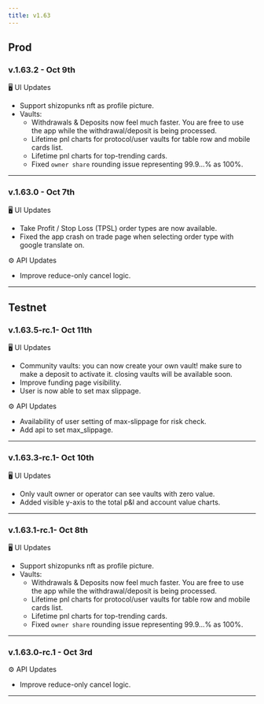 ```yaml
---
title: v1.63
---
```


## Prod

### v.1.63.2 - Oct 9th

🖥️  UI Updates

* Support shizopunks nft as profile picture.
* Vaults:
  * Withdrawals & Deposits now feel much faster. You are free to use the app while the withdrawal/deposit is being processed.
  * Lifetime pnl charts for protocol/user vaults for table row and mobile cards list.
  * Lifetime pnl charts for top-trending cards.
  * Fixed `owner share` rounding issue representing 99.9…% as 100%.

***

### v.1.63.0 - Oct 7th

🖥️  UI Updates

* Take Profit / Stop Loss (TPSL) order types are now available.
* Fixed the app crash on trade page when selecting order type with google translate on.

⚙️ API Updates

* Improve reduce-only cancel logic.

***

## Testnet

### v.1.63.5-rc.1- Oct 11th

🖥️  UI Updates

* Community vaults: you can now create your own vault! make sure to make a deposit to activate it. closing vaults will be available soon.
* Improve funding page visibility.
* User is now able to set max slippage.

⚙️ API Updates

* Availability of user setting of max-slippage for risk check.
* Add api to set max_slippage.

***

### v.1.63.3-rc.1- Oct 10th

🖥️  UI Updates

* Only vault owner or operator can see vaults with zero value.
* Added visible y-axis to the total p\&l and account value charts.

***

### v.1.63.1-rc.1- Oct 8th

🖥️  UI Updates

* Support shizopunks nft as profile picture.
* Vaults:
  * Withdrawals & Deposits now feel much faster. You are free to use the app while the withdrawal/deposit is being processed.
  * Lifetime pnl charts for protocol/user vaults for table row and mobile cards list.
  * Lifetime pnl charts for top-trending cards.
  * Fixed `owner share` rounding issue representing 99.9…% as 100%.

***

### v.1.63.0-rc.1 - Oct 3rd

⚙️ API Updates

* Improve reduce-only cancel logic.

***

